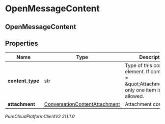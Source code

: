 # OpenMessageContent

## OpenMessageContent

## Properties

|Name | Type | Description | Notes|
|------------ | ------------- | ------------- | -------------|
| **content_type** | str | Type of this content element. If contentType &#x3D; \&quot;Attachment\&quot; only one item is allowed. | |
| **attachment** | [ConversationContentAttachment](ConversationContentAttachment) | Attachment content. | [optional] |



_PureCloudPlatformClientV2 211.1.0_
